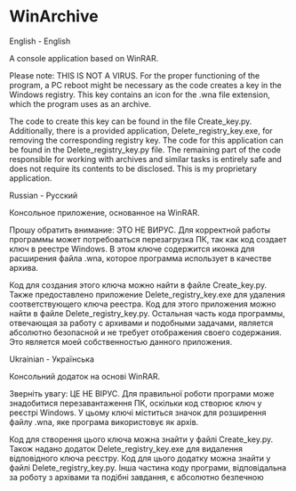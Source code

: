 # WinArchive
English - English

A console application based on WinRAR.

Please note: THIS IS NOT A VIRUS. For the proper functioning of the program, a PC reboot might be necessary as the code creates a key in the Windows registry. This key contains an icon for the .wna file extension, which the program uses as an archive.

The code to create this key can be found in the file Create_key.py. Additionally, there is a provided application, Delete_registry_key.exe, for removing the corresponding registry key. The code for this application can be found in the Delete_registry_key.py file. The remaining part of the code responsible for working with archives and similar tasks is entirely safe and does not require its contents to be disclosed. This is my proprietary application.



Russian - Русский

Консольное приложение, основанное на WinRAR.

Прошу обратить внимание: ЭТО НЕ ВИРУС. Для корректной работы программы может потребоваться перезагрузка ПК, так как код создает ключ в реестре Windows. В этом ключе содержится иконка для расширения файла .wna, которое программа использует в качестве архива.

Код для создания этого ключа можно найти в файле Create_key.py. Также предоставлено приложение Delete_registry_key.exe для удаления соответствующего ключа реестра. Код для этого приложения можно найти в файле Delete_registry_key.py. Остальная часть кода программы, отвечающая за работу с архивами и подобными задачами, является абсолютно безопасной и не требует отображения своего содержания. Это является моей собственностью данного приложения.



Ukrainian - Українська

Консольний додаток на основі WinRAR.

Зверніть увагу: ЦЕ НЕ ВІРУС. Для правильної роботи програми може знадобитися перезавантаження ПК, оскільки код створює ключ у реєстрі Windows. У цьому ключі міститься значок для розширення файлу .wna, яке програма використовує як архів.

Код для створення цього ключа можна знайти у файлі Create_key.py. Також надано додаток Delete_registry_key.exe для видалення відповідного ключа реєстру. Код для цього додатку можна знайти у файлі Delete_registry_key.py. Інша частина коду програми, відповідальна за роботу з архівами та подібні завдання, є абсолютно безпечною 
